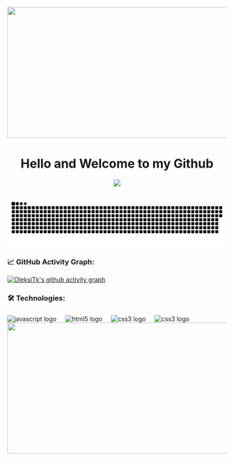 <br clear="both">

<div align="center">
  <img height="300" width="600" src="https://i.giphy.com/media/v1.Y2lkPTc5MGI3NjExc2Q2YnY2cGJ5dnBoNmdsYjVxNnp5aTZzcjRxdndpMWY4OHBrN2FoNiZlcD12MV9pbnRlcm5hbF9naWZfYnlfaWQmY3Q9Zw/4xKJUTzWPAVoY/giphy.gif"  />
</div>

<h1 align="center">Hello and Welcome to my Github</h1>

<div align="center">
  <img src="https://visitor-badge.laobi.icu/badge?page_id=OleksiTk.OleksiTk&left_color=black&right_color=purple" />
</div>

###
<p align="center">
 <img width="600" src="assets/github-snake.svg" alt="snake"/>
</p>

### 📈 GitHub Activity Graph:

[![OleksiTk's github activity graph](https://github-readme-activity-graph.vercel.app/graph?username=OleksiTk&custom_title=GitHub%20Activity%20Graph&bg_color=000000&color=ffffff&line=ffffff&point=ffffff&area=true&hide_border=true)](https://github.com/OleksiTk)
###

<h3 align="left">🛠 Technologies:</h3>

###

<div align="left">
  <img src="https://cdn.jsdelivr.net/gh/devicons/devicon/icons/javascript/javascript-original.svg" height="40" alt="javascript logo"  />
  <img width="12" />
  <img src="https://cdn.jsdelivr.net/gh/devicons/devicon/icons/html5/html5-original.svg" height="40" alt="html5 logo"  />
  <img width="12" />
  <img src="https://cdn.jsdelivr.net/gh/devicons/devicon/icons/css3/css3-original.svg" height="40" alt="css3 logo"  />
  <img width="12" />
  <img src="https://avatars.githubusercontent.com/u/18133?s=280&v=4" height="40" alt="css3 logo"  />
  <img width="12" />
</div>


<div align="center">
  <img height="300" width="600" src="https://tenor.com/uk/view/anime-rikka-finger-spin-finger-spin-gif-19352085"  />
</div>





###
